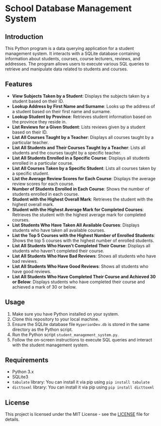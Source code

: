 # School Database Management System

## Introduction

This Python program is a data querying application for a student management system. It interacts with a SQLite database containing information about students, courses, course lecturers, reviews, and addresses. The program allows users to execute various SQL queries to retrieve and manipulate data related to students and courses.

## Features

- **View Subjects Taken by a Student**: Displays the subjects taken by a student based on their ID.
- **Lookup Address by First Name and Surname**: Looks up the address of a student based on their first name and surname.
- **Lookup Student by Province**: Retrieves student information based on the province they reside in.
- **List Reviews for a Given Student**: Lists reviews given by a student based on their ID.
- **List All Courses Taught by a Teacher**: Displays all courses taught by a particular teacher.
- **List All Students and Their Courses Taught by a Teacher**: Lists all students and the courses taught by a specific teacher.
- **List All Students Enrolled in a Specific Course**: Displays all students enrolled in a particular course.
- **List All Courses Taken by a Specific Student**: Lists all courses taken by a specific student.
- **List the Average Review Scores for Each Course**: Displays the average review scores for each course.
- **Number of Students Enrolled in Each Course**: Shows the number of students enrolled in each course.
- **Student with the Highest Overall Mark**: Retrieves the student with the highest overall mark.
- **Student with the Highest Average Mark for Completed Courses**: Retrieves the student with the highest average mark for completed courses.
- **List Students Who Have Taken All Available Courses**: Displays students who have taken all available courses.
- **List the Top 5 Courses with the Highest Number of Enrolled Students**: Shows the top 5 courses with the highest number of enrolled students.
- **List All Students Who Haven't Completed Their Course**: Displays all students who haven't completed their course.
- **List All Students Who Have Bad Reviews**: Shows all students who have bad reviews.
- **List All Students Who Have Good Reviews**: Shows all students who have good reviews.
- **List All Students Who Have Completed Their Course and Achieved 30 or Below**: Displays students who have completed their course and achieved a mark of 30 or below.

## Usage

1. Make sure you have Python installed on your system.
2. Clone this repository to your local machine.
3. Ensure the SQLite database file `HyperionDev.db` is stored in the same directory as the Python script.
4. Run the Python script `student_management_system.py`.
5. Follow the on-screen instructions to execute SQL queries and interact with the student management system.

## Requirements

- Python 3.x
- SQLite3
- `tabulate` library: You can install it via pip using `pip install tabulate`
- `dicttoxml` library: You can install it via pip using `pip install dicttoxml`

## License

This project is licensed under the MIT License - see the [LICENSE](LICENSE) file for details.
